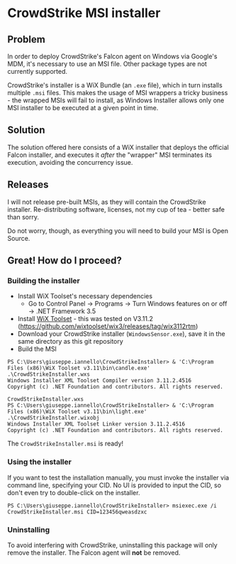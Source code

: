 # CrowdStrike MSI installer

## Problem

In order to deploy CrowdStrike's Falcon agent on Windows via Google's MDM, it's necessary
to use an MSI file. Other package types are not currently supported.

CrowdStrike's installer is a WiX Bundle (an `.exe` file), which in turn installs multiple `.msi` files.
This makes the usage of MSI wrappers a tricky business - the wrapped MSIs will fail to install, as Windows Installer
allows only one MSI installer to be executed at a given point in time.

## Solution

The solution offered here consists of a WiX installer that deploys the official Falcon installer, and executes it
_after_ the "wrapper" MSI terminates its execution, avoiding the concurrency issue.

## Releases

I will not release pre-built MSIs, as they will contain the CrowdStrike installer. Re-distributing software,
licenses, not my cup of tea - better safe than sorry.

Do not worry, though, as everything you will need to build your MSI is Open Source.

## Great! How do I proceed?

### Building the installer

* Install WiX Toolset's necessary dependencies
  * Go to Control Panel -> Programs -> Turn Windows features on or off -> .NET Framework 3.5
* Install [WiX Toolset](https://wixtoolset.org/releases/) - this was tested on V3.11.2 (https://github.com/wixtoolset/wix3/releases/tag/wix3112rtm)
* Download your CrowdStrike installer (`WindowsSensor.exe`), save it in the same directory as this git
repository
* Build the MSI
```shell
PS C:\Users\giuseppe.iannello\CrowdStrikeInstaller> & 'C:\Program Files (x86)\WiX Toolset v3.11\bin\candle.exe' .\CrowdStrikeInstaller.wxs
Windows Installer XML Toolset Compiler version 3.11.2.4516
Copyright (c) .NET Foundation and contributors. All rights reserved.

CrowdStrikeInstaller.wxs
PS C:\Users\giuseppe.iannello\CrowdStrikeInstaller> & 'C:\Program Files (x86)\WiX Toolset v3.11\bin\light.exe' .\CrowdStrikeInstaller.wixobj
Windows Installer XML Toolset Linker version 3.11.2.4516
Copyright (c) .NET Foundation and contributors. All rights reserved.
```
The `CrowdStrikeInstaller.msi` is ready!

### Using the installer

If you want to test the installation manually, you must invoke the installer via command line, specifying your CID.
No UI is provided to input the CID, so don't even try to double-click on the installer.
```shell
PS C:\Users\giuseppe.iannello\CrowdStrikeInstaller> msiexec.exe /i CrowdStrikeInstaller.msi CID=123456qweasdzxc
```

### Uninstalling

To avoid interfering with CrowdStrike, uninstalling this package will only remove the installer. The Falcon agent will
**not** be removed.
